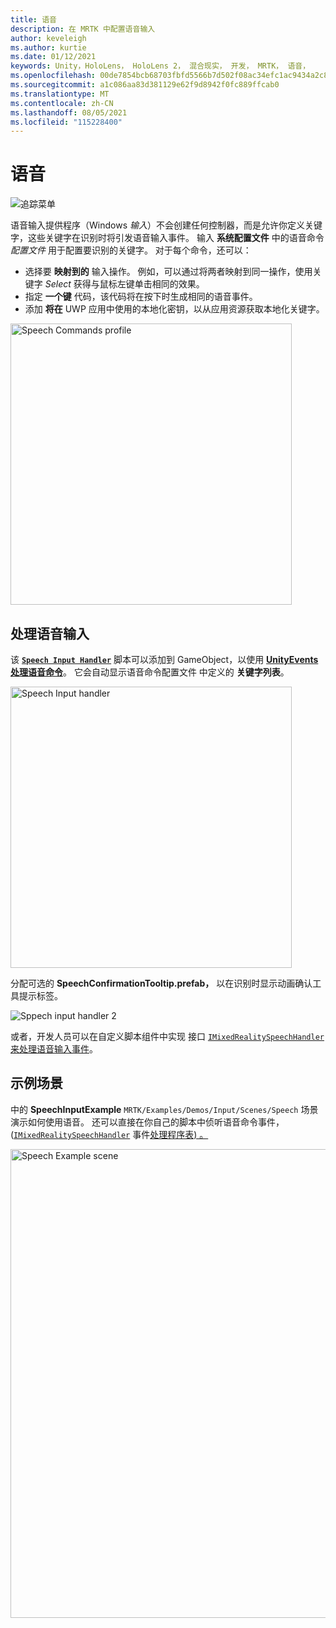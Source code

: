 ```yaml
---
title: 语音
description: 在 MRTK 中配置语音输入
author: keveleigh
ms.author: kurtie
ms.date: 01/12/2021
keywords: Unity，HoloLens， HoloLens 2， 混合现实， 开发， MRTK， 语音，
ms.openlocfilehash: 00de7854bcb68703fbfd5566b7d502f08ac34efc1ac9434a2c86274f07b6342d
ms.sourcegitcommit: a1c086aa83d381129e62f9d8942f0fc889ffcab0
ms.translationtype: MT
ms.contentlocale: zh-CN
ms.lasthandoff: 08/05/2021
ms.locfileid: "115228400"
---
```

# <a name="speech"></a>语音

![追踪菜单](../images/input/MRTK_Input_Speech.png)

语音输入提供程序（Windows *输入*）不会创建任何控制器，而是允许你定义关键字，这些关键字在识别时将引发语音输入事件。 输入 **系统配置文件** 中的语音命令 *配置文件* 用于配置要识别的关键字。 对于每个命令，还可以：

- 选择要 **映射到的** 输入操作。 例如，可以通过将两者映射到同一操作，使用关键字 *Select* 获得与鼠标左键单击相同的效果。
- 指定 **一个键** 代码，该代码将在按下时生成相同的语音事件。
- 添加 **将在** UWP 应用中使用的本地化密钥，以从应用资源获取本地化关键字。

<img src="../images/input/SpeechCommandsProfile.png" width="450px" alt="Speech Commands profile">

## <a name="handling-speech-input"></a>处理语音输入

该 [**`Speech Input Handler`**](xref:Microsoft.MixedReality.Toolkit.Input.SpeechInputHandler) 脚本可以添加到 GameObject，以使用 [**UnityEvents 处理语音命令**](https://docs.unity3d.com/Manual/UnityEvents.html)。 它会自动显示语音命令配置文件 中定义的 **关键字列表**。

<img src="../images/input/SpeechCommands_SpeechInputHandler1.png" width="450px" alt="Speech Input handler">

分配可选的 **SpeechConfirmationTooltip.prefab，** 以在识别时显示动画确认工具提示标签。

<img src="../images/input/SpeechCommands_SpeechInputHandler2.png" alt="Sppech input handler 2">

或者，开发人员可以在自定义脚本组件中实现 接口 [`IMixedRealitySpeechHandler`](xref:Microsoft.MixedReality.Toolkit.Input.IMixedRealitySpeechHandler) [来处理语音输入事件](input-events.md#input-event-interface-example)。

## <a name="example-scene"></a>示例场景

中的 **SpeechInputExample** `MRTK/Examples/Demos/Input/Scenes/Speech` 场景演示如何使用语音。 还可以直接在你自己的脚本中侦听语音命令事件， ([`IMixedRealitySpeechHandler`](xref:Microsoft.MixedReality.Toolkit.Input.IMixedRealitySpeechHandler) 事件[处理程序表) 。](input-events.md)

<img src="../images/input/SpeechExampleScene.png" width="750px" alt="Speech Example scene">
